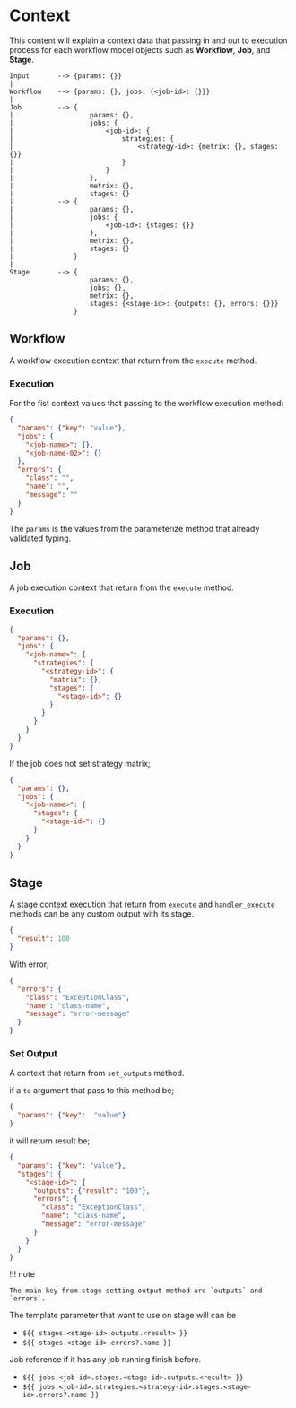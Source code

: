 # Context

This content will explain a context data that passing in and out to execution
process for each workflow model objects such as **Workflow**, **Job**, and **Stage**.

```text
Input       --> {params: {}}
|
Workflow    --> {params: {}, jobs: {<job-id>: {}}}
|
Job         --> {
|                   params: {},
|                   jobs: {
|                       <job-id>: {
|                           strategies: {
|                               <strategy-id>: {metrix: {}, stages: {}}
|                           }
|                       }
|                   },
|                   metrix: {},
|                   stages: {}
|           --> {
|                   params: {},
|                   jobs: {
|                       <job-id>: {stages: {}}
|                   },
|                   metrix: {},
|                   stages: {}
|               }
|
Stage       --> {
                    params: {},
                    jobs: {},
                    metrix: {},
                    stages: {<stage-id>: {outputs: {}, errors: {}}}
                }
```

## Workflow

A workflow execution context that return from the `execute` method.

### Execution

For the fist context values that passing to the workflow execution method:

```json
{
  "params": {"key": "value"},
  "jobs": {
    "<job-name>": {},
    "<job-name-02>": {}
  },
  "errors": {
    "class": "",
    "name": "",
    "message": ""
  }
}
```

The `params` is the values from the parameterize method that already validated
typing.

## Job

A job execution context that return from the `execute` method.

### Execution

```json
{
  "params": {},
  "jobs": {
    "<job-name>": {
      "strategies": {
        "<strategy-id>": {
          "matrix": {},
          "stages": {
            "<stage-id>": {}
          }
        }
      }
    }
  }
}
```

If the job does not set strategy matrix;

```json
{
  "params": {},
  "jobs": {
    "<job-name>": {
      "stages": {
        "<stage-id>": {}
      }
    }
  }
}
```


## Stage

A stage context execution that return from `execute` and `handler_execute`
methods can be any custom output with its stage.

```json
{
  "result": 100
}
```

With error;

```json
{
  "errors": {
    "class": "ExceptionClass",
    "name": "class-name",
    "message": "error-message"
  }
}
```

### Set Output

A context that return from `set_outputs` method.

if a `to` argument that pass to this method be;

```json
{
  "params": {"key":  "value"}
}
```

it will return result be;

```json
{
  "params": {"key": "value"},
  "stages": {
    "<stage-id>": {
      "outputs": {"result": "100"},
      "errors": {
        "class": "ExceptionClass",
        "name": "class-name",
        "message": "error-message"
      }
    }
  }
}
```

!!! note

    The main key from stage setting output method are `outputs` and `errors`.

The template parameter that want to use on stage will can be

- `${{ stages.<stage-id>.outputs.<result> }}`
- `${{ stages.<stage-id>.errors?.name }}`

Job reference if it has any job running finish before.

- `${{ jobs.<job-id>.stages.<stage-id>.outputs.<result> }}`
- `${{ jobs.<job-id>.strategies.<strategy-id>.stages.<stage-id>.errors?.name }}`
